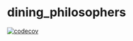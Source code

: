 # dining_philosophers

[![codecov](https://codecov.io/gh/lievi/dining_philosophers/branch/master/graph/badge.svg?token=YPhyGPUFL2)](undefined)
